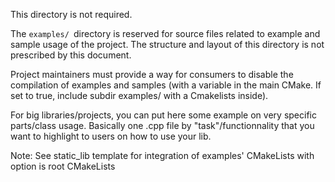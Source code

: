 This directory is not required.

The `examples/ `directory is reserved for source files related to example and sample usage of the project. The structure and layout of this directory is not prescribed by this document.

Project maintainers must provide a way for consumers to disable the compilation of examples and samples (with a variable in the main CMake. If set to true, include subdir examples/ with a Cmakelists inside).


For big libraries/projects, you can put here some example on very specific parts/class usage.
Basically one .cpp file by "task"/functionnality that you want to highlight to users on how to use your lib.


Note: See static_lib template for integration of examples' CMakeLists with option is root CMakeLists


